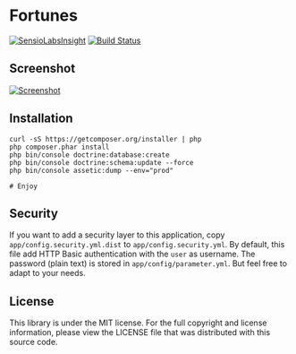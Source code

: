 Fortunes
========

[![SensioLabsInsight](https://insight.sensiolabs.com/projects/a3518a42-a1f6-4874-9c2e-901be8fcb61a/mini.png)](https://insight.sensiolabs.com/projects/a3518a42-a1f6-4874-9c2e-901be8fcb61a)
[![Build Status](https://travis-ci.org/lyrixx/Fortunes.png?branch=master)](https://travis-ci.org/lyrixx/Fortunes)

Screenshot
----------
[![Screenshot](https://raw.github.com/lyrixx/Fortunes/master/src/Lyrixx/Bundle/FortuneBundle/Resources/doc/screenshot.png)](https://raw.github.com/lyrixx/Fortunes/master/src/Lyrixx/Bundle/FortuneBundle/Resources/doc/screenshot.png)

Installation
------------

    curl -sS https://getcomposer.org/installer | php
    php composer.phar install
    php bin/console doctrine:database:create
    php bin/console doctrine:schema:update --force
    php bin/console assetic:dump --env="prod"

    # Enjoy

Security
--------

If you want to add a security layer to this application, copy
`app/config.security.yml.dist` to `app/config.security.yml`. By default, this
file add HTTP Basic authentication with the `user` as username. The password
(plain text) is stored in `app/config/parameter.yml`. But feel free to adapt to
your needs.

License
-------

This library is under the MIT license. For the full copyright and license
information, please view the LICENSE file that was distributed with this source
code.
